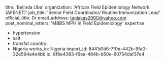 title: 'Belinda Uba'
organization: 'African Field Epidemiology Network (AFENET)'
job_title: 'Senior Field Coordinator/ Routine Immunization Lead'
official_title: Dr
email_address: tanlakas2000@yahoo.com
post_nominal_letters: 'MBBS MPH in Field Epidemiology'
expertise:
  - hypertension
  - salt
  - transfat
country:
  - Nigeria
works_in: Nigeria
import_id: 8441d1d6-7f0e-442b-9fa0-32e594a4e4bb
id: 8f6e4383-f6ea-464b-b50e-60754daf37e4
